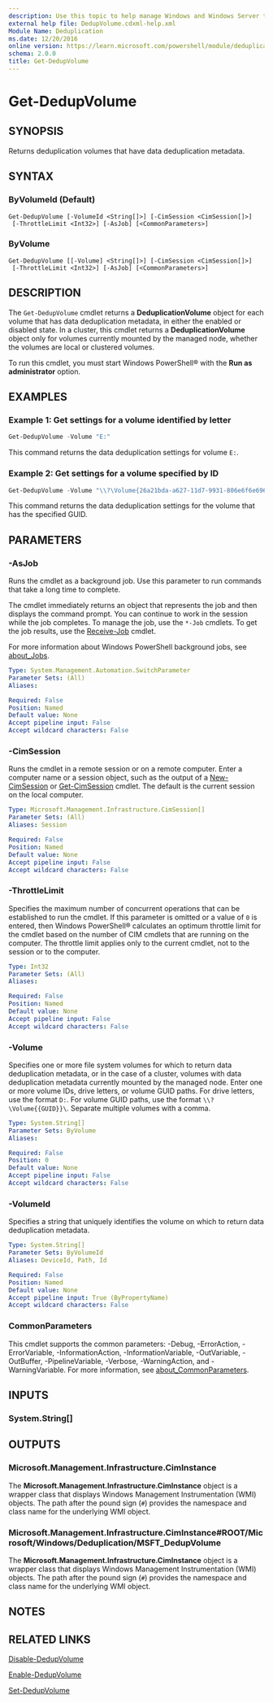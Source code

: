 ```yaml
---
description: Use this topic to help manage Windows and Windows Server technologies with Windows PowerShell.
external help file: DedupVolume.cdxml-help.xml
Module Name: Deduplication
ms.date: 12/20/2016
online version: https://learn.microsoft.com/powershell/module/deduplication/get-dedupvolume?view=windowsserver2022-ps&wt.mc_id=ps-gethelp
schema: 2.0.0
title: Get-DedupVolume
---
```


# Get-DedupVolume

## SYNOPSIS
Returns deduplication volumes that have data deduplication metadata.

## SYNTAX

### ByVolumeId (Default)

```
Get-DedupVolume [-VolumeId <String[]>] [-CimSession <CimSession[]>]
 [-ThrottleLimit <Int32>] [-AsJob] [<CommonParameters>]
```

### ByVolume

```
Get-DedupVolume [[-Volume] <String[]>] [-CimSession <CimSession[]>]
 [-ThrottleLimit <Int32>] [-AsJob] [<CommonParameters>]
```

## DESCRIPTION

The `Get-DedupVolume` cmdlet returns a **DeduplicationVolume** object for each volume that has data
deduplication metadata, in either the enabled or disabled state. In a cluster, this cmdlet returns a
**DeduplicationVolume** object only for volumes currently mounted by the managed node, whether the
volumes are local or clustered volumes.

To run this cmdlet, you must start Windows PowerShell® with the **Run as administrator** option.

## EXAMPLES

### Example 1: Get settings for a volume identified by letter

```powershell
Get-DedupVolume -Volume "E:"
```

This command returns the data deduplication settings for volume `E:`.

### Example 2: Get settings for a volume specified by ID

```powershell
Get-DedupVolume -Volume "\\?\Volume{26a21bda-a627-11d7-9931-806e6f6e6963}\"
```

This command returns the data deduplication settings for the volume that has the specified GUID.

## PARAMETERS

### -AsJob

Runs the cmdlet as a background job. Use this parameter to run commands that take a long time to
complete.

The cmdlet immediately returns an object that represents the job and then displays the command
prompt. You can continue to work in the session while the job completes. To manage the job, use the
`*-Job` cmdlets. To get the job results, use the
[Receive-Job](https://go.microsoft.com/fwlink/?LinkID=113372) cmdlet.

For more information about Windows PowerShell background jobs, see
[about_Jobs](https://go.microsoft.com/fwlink/?LinkID=113251).

```yaml
Type: System.Management.Automation.SwitchParameter
Parameter Sets: (All)
Aliases: 

Required: False
Position: Named
Default value: None
Accept pipeline input: False
Accept wildcard characters: False
```

### -CimSession

Runs the cmdlet in a remote session or on a remote computer. Enter a computer name or a session
object, such as the output of a [New-CimSession](/powershell/module/cimcmdlets/new-cimsession) or
[Get-CimSession](https://go.microsoft.com/fwlink/p/?LinkId=227966) cmdlet. The default is the
current session on the local computer.

```yaml
Type: Microsoft.Management.Infrastructure.CimSession[]
Parameter Sets: (All)
Aliases: Session

Required: False
Position: Named
Default value: None
Accept pipeline input: False
Accept wildcard characters: False
```

### -ThrottleLimit

Specifies the maximum number of concurrent operations that can be established to run the cmdlet. If
this parameter is omitted or a value of `0` is entered, then Windows PowerShell® calculates an
optimum throttle limit for the cmdlet based on the number of CIM cmdlets that are running on the
computer. The throttle limit applies only to the current cmdlet, not to the session or to the
computer.

```yaml
Type: Int32
Parameter Sets: (All)
Aliases: 

Required: False
Position: Named
Default value: None
Accept pipeline input: False
Accept wildcard characters: False
```

### -Volume

Specifies one or more file system volumes for which to return data deduplication metadata, or in the
case of a cluster, volumes with data deduplication metadata currently mounted by the managed node.
Enter one or more volume IDs, drive letters, or volume GUID paths. For drive letters, use the format
`D:`. For volume GUID paths, use the format `\\?\Volume{{GUID}}\`. Separate multiple volumes with
a comma.

```yaml
Type: System.String[]
Parameter Sets: ByVolume
Aliases: 

Required: False
Position: 0
Default value: None
Accept pipeline input: False
Accept wildcard characters: False
```

### -VolumeId

Specifies a string that uniquely identifies the volume on which to return data deduplication
metadata.

```yaml
Type: System.String[]
Parameter Sets: ByVolumeId
Aliases: DeviceId, Path, Id

Required: False
Position: Named
Default value: None
Accept pipeline input: True (ByPropertyName)
Accept wildcard characters: False
```

### CommonParameters

This cmdlet supports the common parameters: -Debug, -ErrorAction, -ErrorVariable,
-InformationAction, -InformationVariable, -OutVariable, -OutBuffer, -PipelineVariable, -Verbose,
-WarningAction, and -WarningVariable. For more information, see
[about_CommonParameters](https://go.microsoft.com/fwlink/?LinkID=113216).

## INPUTS

### System.String[]

## OUTPUTS

### Microsoft.Management.Infrastructure.CimInstance

The **Microsoft.Management.Infrastructure.CimInstance** object is a wrapper class that displays
Windows Management Instrumentation (WMI) objects. The path after the pound sign (`#`) provides the
namespace and class name for the underlying WMI object.

### Microsoft.Management.Infrastructure.CimInstance#ROOT/Microsoft/Windows/Deduplication/MSFT_DedupVolume

The **Microsoft.Management.Infrastructure.CimInstance** object is a wrapper class that displays
Windows Management Instrumentation (WMI) objects. The path after the pound sign (`#`) provides the
namespace and class name for the underlying WMI object.

## NOTES

## RELATED LINKS

[Disable-DedupVolume](./Disable-DedupVolume.md)

[Enable-DedupVolume](./Enable-DedupVolume.md)

[Set-DedupVolume](./Set-DedupVolume.md)
